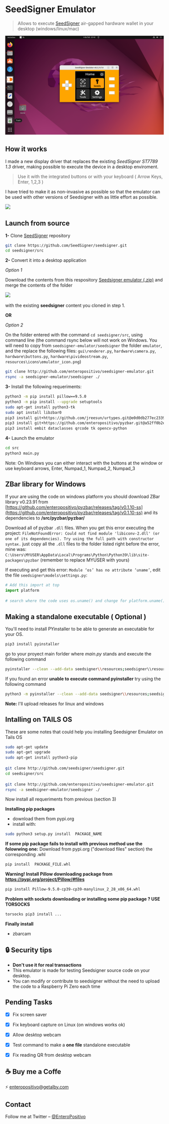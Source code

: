 # SeedSigner Emulator
> Allows to execute [SeedSigner](https://github.com/SeedSigner) air-gapped hardware wallet in your desktop (windows/linux/mac)

![](img/ubuntu.png)


## How it works
I made a new display driver that replaces the existing _SeedSigner ST7789 1.3_ driver, making possible to execute the device in a desktop enviroment.

>Use it with the integrated buttons or with your keyboard ( Arrow Keys, Enter, 1,2,3 )

I have tried to make it as non-invasive as possible so that the emulator can be used with other versions of Seedsigner with as little effort as possible.

![](img/demo.gif)



## Launch from source

**1-** Clone [SeedSigner](https://github.com/SeedSigner/seedsigner) repository

```sh
git clone https://github.com/SeedSigner/seedsigner.git
cd seedsigner/src
```

**2-** Convert it into a desktop application

_Option 1_

Download the contents from this respository [Seedsigner emulator (.zip)](https://github.com/enteropositivo/seedsigner-emulator/archive/refs/heads/master.zip) and merge the contents of the folder 

![](img/tree_content.png)

with the existing **seedsigner** content you cloned in step 1. 


**OR**

_Option 2_

On the folder entered with the command `cd seedsigner/src`, using command line (the command rsync below will not work on Windows. You will need to copy from `seedsigner-emulator/seedsigner` the folder `emulator`, and the replace the following files: `gui\renderer.py`, `hardware\camera.py`, `hardware\buttons.py`, `hardware\pivideostream.py`, `resources\icons\emulator_icon.png`)

```sh
git clone http://github.com/enteropositivo/seedsigner-emulator.git
rsync -a seedsigner-emulator/seedsigner ./
```


**3-** Install the following requeriments:

```sh
python3 -m pip install pillow==9.5.0
python3 -m pip install --upgrade setuptools
sudo apt-get install python3-tk
sudo apt install libzbar0
pip3 install git+https://github.com/jreesun/urtypes.git@e0d0db277ec2339650343eaf7b220fffb9233241
pip3 install git+https://github.com/enteropositivo/pyzbar.git@a52ff0b2e8ff714ba53bbf6461c89d672a304411#egg=pyzbar
pip3 install embit dataclasses qrcode tk opencv-python
```

**4-** Launch the emulator
```sh
cd src
python3 main.py
```

Note: On Windows you can either interact with the buttons at the window or use keyboard arrows, Enter, Numpad_1, Numpad_2, Numpad_3

## ZBar library for Windows

If your are using the code on windows platform you should download ZBar library v0.23.91 from [https://github.com/enteropositivo/pyzbar/releases/tag/v0.1.10-ss](https://github.com/enteropositivo/pyzbar/releases/tag/v0.1.10-ss) and its dependencies to  **/src/pyzbar/pyzbar/**

Download all of pyzbar `.dll` files. When you get this error executing the project: `FileNotFoundError: Could not find module 'libiconv-2.dll' (or one of its dependencies). Try using the full path with constructor syntax.` just copy all the `.dll` files to the folder listed right before the error, mine was: `C:\Users\MYUSER\AppData\Local\Programs\Python\Python39\lib\site-packages\pyzbar` (remember to replace MYUSER with yours)

If executing and get this error: `Module ‘os’ has no attribute ‘uname’`, edit the file `seedsigner\models\settings.py`:
```python
# Add this import at top
import platform

# search where the code uses os.uname() and change for platform.uname()
```

## Making a standalone executable ( Optional )

You'll need to install PYinstaller to be able to generate an executable for your OS.

```sh
pip3 install pyinstaller
```
go to your proyect main forlder where _main.py_ stands and execute the following command

```sh
pyinstaller --clean --add-data seedsigner\\resources;seedsigner\\resources main.py
```
If you found an error **unable to execute command pyinstaller** try using the following command

```sh
python3 -m pyinstaller --clean --add-data seedsigner\\resources;seedsigner\\resources main.py
```

**Note:** I'll upload releases for linux and windows


## Intalling on TAILS OS

These are some notes that could help you installing Seedsigner Emulator on Tails OS

```sh
sudo apt-get update
sudo apt-get upgrade
sudo apt-get install python3-pip

git clone http://github.com/seedsigner/seedsigner.git
cd seedsigner/src

git clone http://github.com/enteropositivo/seedsigner-emulator.git
rsync -a seedsigner-emulator/seedsigner ./
```

Now install all requeriments from previous (section 3)

**Installing pip packages**
- download them from pypi.org
- install with:

```sh
sudo python3 setup.py install  PACKAGE_NAME
```

**If some pip package fails to install with previous method use the folowwing one:**
Download from pypi.org ("download files" section) the corresponding  .whl 

```sh
pip install  PACKAGE_FILE.whl 
```

**Warning!  Install Pillow downloading package from   https://pypi.org/project/Pillow/#files**

```sh
pip install Pillow-9.5.0-cp39-cp39-manylinux_2_28_x86_64.whl
```


**Problem with sockets downloading or installing some pip package ? USE TORSOCKS**
```sh
torsocks pip3 install ...
```

**Finally install**
- zbarcam


## :lock: Security tips
- **Don't use it for real transactions** 
- This emulator is made for testing Seedsigner source code on your desktop.   
- You can modify or contribute to seedsigner without the need to upload the code to a  Raspberry Pi Zero each time 



## Pending Tasks

- [x] Fix screen saver
- [x] Fix keyboard capture on Linux (on windows works ok)
- [x] Allow desktop webcam
- [x] Test command to make a **one file** standalone executable
- [x] Fix reading QR from desktop webcam
 


## :coffee: Buy me a Coffe

⚡ enteropositivo@getalby.com

## Contact

Follow me at Twitter – [@EnteroPositivo](https://twitter.com/enteropositivo)  


